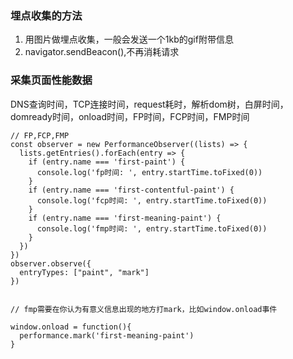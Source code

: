 ### 埋点收集的方法
1. 用图片做埋点收集，一般会发送一个1kb的gif附带信息
2. navigator.sendBeacon(),不再消耗请求



### 采集页面性能数据
DNS查询时间，TCP连接时间，request耗时，解析dom树，白屏时间，domready时间，onload时间，FP时间，FCP时间，FMP时间


```
// FP,FCP,FMP
const observer = new PerformanceObserver((lists) => {
  lists.getEntries().forEach(entry => {
    if (entry.name === 'first-paint') {
      console.log('fp时间: ', entry.startTime.toFixed(0))
    }
    if (entry.name === 'first-contentful-paint') {
      console.log('fcp时间: ', entry.startTime.toFixed(0))
    }
    if (entry.name === 'first-meaning-paint') {
      console.log('fmp时间: ', entry.startTime.toFixed(0))
    }
  })
})
observer.observe({
  entryTypes: ["paint", "mark"]
})


// fmp需要在你认为有意义信息出现的地方打mark，比如window.onload事件

window.onload = function(){
  performance.mark('first-meaning-paint')
}
```

